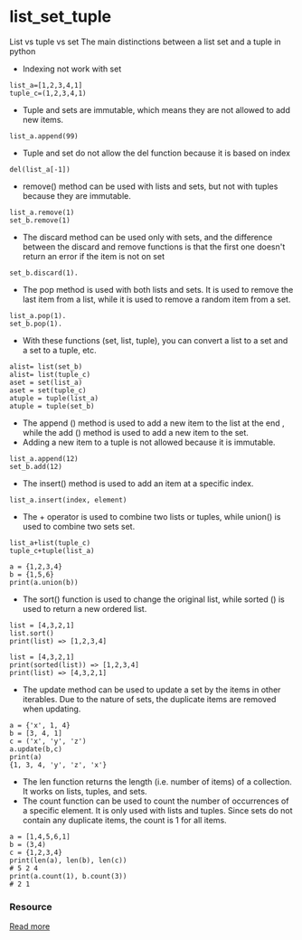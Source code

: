 # list_set_tuple
List vs tuple vs set
The main distinctions between a list set and a tuple in python
- Indexing not work with set


```
list_a=[1,2,3,4,1]
tuple_c=(1,2,3,4,1)
```
- Tuple and sets are immutable, which means they are not allowed to add new items.
```
list_a.append(99)
```

- Tuple and set do not allow the del function because it is based on index
```
del(list_a[-1])
```
- remove() method can be used with lists and sets, but not with tuples because they are immutable.
```
list_a.remove(1)
set_b.remove(1)
```

- The discard method can be used only with sets, and the difference between the discard and remove functions is that the first one doesn't return an error if the item is not on set
```
set_b.discard(1).
```
- The pop method is used with both lists and sets. It is used to remove the last item from a list, while it is used to remove a random item from a set.
```
list_a.pop(1).
set_b.pop(1).
```

- With these functions (set, list, tuple), you can convert a list to a set and a set to a tuple, etc. 
```
alist= list(set_b)
alist= list(tuple_c)
aset = set(list_a)
aset = set(tuple_c)
atuple = tuple(list_a)
atuple = tuple(set_b)
```
- The append () method is used to add a new item to the list at the end , while the add () method is used to add a new item to the set. 
- Adding a new item to a tuple is not allowed because it is immutable.
```
list_a.append(12) 
set_b.add(12)
```
- The insert() method is used to add an item at a specific index.

```
list_a.insert(index, element)
```
- The + operator is used to combine two lists or tuples, while union() is used to combine two sets set. 
```
list_a+list(tuple_c)
tuple_c+tuple(list_a)

a = {1,2,3,4}
b = {1,5,6}
print(a.union(b))
```

- The sort() function is used to change the original list, while sorted () is used to return a new ordered list.
```
list = [4,3,2,1]
list.sort()
print(list) => [1,2,3,4]

list = [4,3,2,1]
print(sorted(list)) => [1,2,3,4]
print(list) => [4,3,2,1]
```

- The update method can be used to update a set by the items in other iterables. Due to the nature of sets, the duplicate items are removed when updating.
```
a = {'x', 1, 4}
b = [3, 4, 1]
c = ('x', 'y', 'z')
a.update(b,c)
print(a)
{1, 3, 4, 'y', 'z', 'x'} 
```
- The len function returns the length (i.e. number of items) of a collection. It works on lists, tuples, and sets.
- The count function can be used to count the number of occurrences of a specific element. It is only used with lists and tuples. Since sets do not contain any duplicate items, the count is 1 for all items.
```
a = [1,4,5,6,1]
b = (3,4)
c = {1,2,3,4}
print(len(a), len(b), len(c))
# 5 2 4
print(a.count(1), b.count(3))
# 2 1
```
### Resource
[Read more](https://towardsdatascience.com/15-examples-to-master-python-lists-vs-sets-vs-tuples-d4ffb291cf07)
